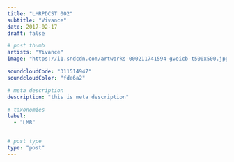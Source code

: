 ```yaml
---
title: "LMRPDCST 002"
subtitle: "Vivance"
date: 2017-02-17
draft: false

# post thumb
artists: "Vivance"
image: "https://i1.sndcdn.com/artworks-000211741594-gveicb-t500x500.jpg"

soundcloudCode: "311514947"
soundcloudColor: "fde6a2"

# meta description
description: "this is meta description"

# taxonomies
label: 
  - "LMR"


# post type
type: "post"
---
```

